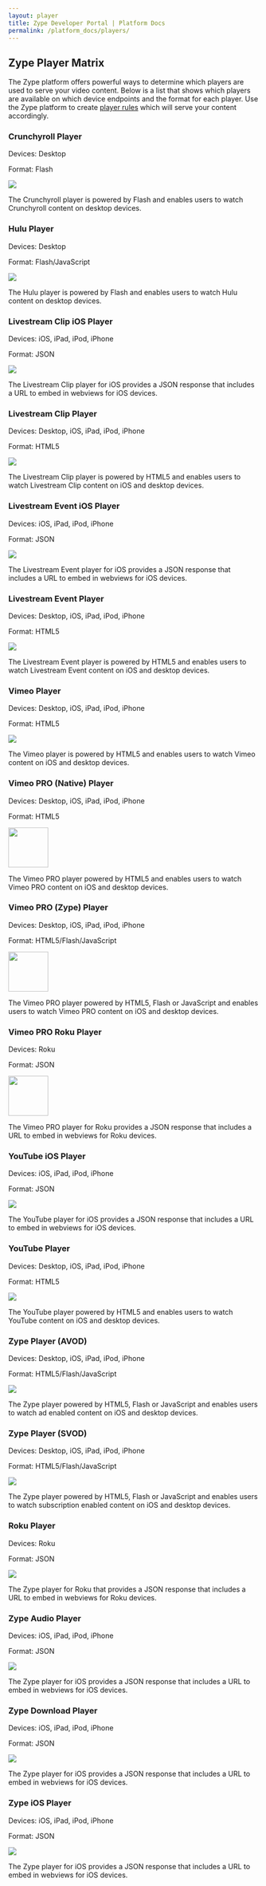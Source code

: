 ```yaml
---
layout: player
title: Zype Developer Portal | Platform Docs
permalink: /platform_docs/players/
---
```


<h2 class="hidden-mobile">Zype Player Matrix</h2>

<div class="page-intro">
  The Zype platform offers powerful ways to determine which players are used to serve your video content.
  Below is a list that shows which players are available on which device endpoints and the format for each
  player. Use the Zype platform to create <a href='https://admin.zype.com/player_rules'
  target="_blank">player rules</a> which will serve your content accordingly.
</div>

<div id="player-container">
  <div class="player-tile">
    <div class="player-text">
      <h3 class="player-name">Crunchyroll Player</h3>
      <p class="player-info">Devices: Desktop</p>
      <p class="player-info">Format: Flash</p>
    </div>
    <div class="player-image">
      <img src="http://dev.zype.com/assets/provider_logos/icon-crunchyroll.png">
    </div>
    <p class="player-info">The Crunchyroll player is powered by Flash and enables users to watch Crunchyroll content on desktop devices.</p>
  </div>

  <div class="player-tile">
    <div class="player-text">
      <h3 class="player-name">Hulu Player</h3>
      <p class="player-info">Devices: Desktop</p>
      <p class="player-info">Format: Flash/JavaScript</p>
    </div>
    <div class="player-image">
      <img src="http://dev.zype.com/assets/provider_logos/icon-hulu.png">
    </div>
    <p class="player-info">The Hulu player is powered by Flash and enables users to watch Hulu content on desktop devices.</p>
  </div>

  <div class="player-tile">
    <div class="player-text">
      <h3 class="player-name">Livestream Clip iOS Player</h3>
      <p class="player-info">Devices: iOS, iPad, iPod, iPhone</p>
      <p class="player-info">Format: JSON</p>
    </div>
    <div class="player-image">
      <img src="http://dev.zype.com/assets/provider_logos/icon-livestream-clip.png">
    </div>
    <p class="player-info">The Livestream Clip player for iOS provides a JSON response that includes a URL to embed in webviews for iOS devices.</p>
  </div>

  <div class="player-tile">
    <div class="player-text">
      <h3 class="player-name">Livestream Clip Player</h3>
      <p class="player-info">Devices: Desktop, iOS, iPad, iPod, iPhone</p>
      <p class="player-info">Format: HTML5</p>
    </div>
    <div class="player-image">
      <img src="http://dev.zype.com/assets/provider_logos/icon-livestream-clip.png">
    </div>
    <p class="player-info">The Livestream Clip player is powered by HTML5 and enables users to watch Livestream Clip content on iOS and desktop devices.</p>
  </div>

  <div class="player-tile">
    <div class="player-text">
      <h3 class="player-name">Livestream Event iOS Player</h3>
      <p class="player-info">Devices: iOS, iPad, iPod, iPhone</p>
      <p class="player-info">Format: JSON</p>
    </div>
    <div class="player-image">
      <img src="http://dev.zype.com/assets/provider_logos/icon-livestream.png">
    </div>
    <p class="player-info">The Livestream Event player for iOS provides a JSON response that includes a URL to embed in webviews for iOS devices.</p>
  </div>

  <div class="player-tile">
    <div class="player-text">
      <h3 class="player-name">Livestream Event Player</h3>
      <p class="player-info">Devices: Desktop, iOS, iPad, iPod, iPhone</p>
      <p class="player-info">Format: HTML5</p>
    </div>
    <div class="player-image">
      <img src="http://dev.zype.com/assets/provider_logos/icon-livestream.png">
    </div>
    <p class="player-info">The Livestream Event player is powered by HTML5 and enables users to watch Livestream Event content on iOS and desktop devices.</p>
  </div>

  <div class="player-tile">
    <div class="player-text">
      <h3 class="player-name">Vimeo Player</h3>
      <p class="player-info">Devices: Desktop, iOS, iPad, iPod, iPhone</p>
      <p class="player-info">Format: HTML5</p>
    </div>
    <div class="player-image">
      <img src="http://dev.zype.com/assets/provider_logos/icon-vimeo.png">
    </div>
    <p class="player-info">The Vimeo player is powered by HTML5 and enables users to watch Vimeo content on iOS and desktop devices.</p>
  </div>

  <div class="player-tile">
    <div class="vimeo-player-text">
      <h3 class="player-name">Vimeo PRO (Native) Player</h3>
      <p class="player-info">Devices: Desktop, iOS, iPad, iPod, iPhone</p>
      <p class="player-info">Format: HTML5</p>
    </div>
    <div class="player-image">
      <img src="http://dev.zype.com/assets/provider_logos/icon-vimeo-black.png" style="width: 80px;">
    </div>
    <p class="player-info">The Vimeo PRO player powered by HTML5 and enables users to watch Vimeo PRO content on iOS and desktop devices.</p>
  </div>

  <div class="player-tile">
    <div class="vimeo-player-text">
      <h3 class="player-name">Vimeo PRO (Zype) Player</h3>
      <p class="player-info">Devices: Desktop, iOS, iPad, iPod, iPhone</p>
      <p class="player-info">Format: HTML5/Flash/JavaScript</p>
    </div>
    <div class="player-image">
      <img src="http://dev.zype.com/assets/provider_logos/icon-vimeo-black.png" style="width: 80px;">
    </div>
    <p class="player-info">The Vimeo PRO player powered by HTML5, Flash or JavaScript and enables users to watch Vimeo PRO content on iOS and desktop devices.</p>
  </div>

  <div class="player-tile">
    <div class="vimeo-player-text">
      <h3 class="player-name">Vimeo PRO Roku Player</h3>
      <p class="player-info">Devices: Roku</p>
      <p class="player-info">Format: JSON</p>
    </div>
    <div class="player-image">
      <img src="http://dev.zype.com/assets/provider_logos/icon-vimeo-black.png" style="width: 80px;">
    </div>
    <p class="player-info">The Vimeo PRO player for Roku provides a JSON response that includes a URL to embed in webviews for Roku devices.</p>
  </div>

  <div class="player-tile">
    <div class="player-text">
      <h3 class="player-name">YouTube iOS Player</h3>
      <p class="player-info">Devices: iOS, iPad, iPod, iPhone</p>
      <p class="player-info">Format: JSON</p>
    </div>
    <div class="player-image">
      <img src="http://dev.zype.com/assets/provider_logos/icon-youtube.png">
    </div>
    <p class="player-info">The YouTube player for iOS provides a JSON response that includes a URL to embed in webviews for iOS devices.</p>
  </div>

  <div class="player-tile">
    <div class="player-text">
      <h3 class="player-name">YouTube Player</h3>
      <p class="player-info">Devices: Desktop, iOS, iPad, iPod, iPhone</p>
      <p class="player-info">Format: HTML5</p>
    </div>
    <div class="player-image">
      <img src="http://dev.zype.com/assets/provider_logos/icon-youtube.png">
    </div>
    <p class="player-info">The YouTube player powered by HTML5 and enables users to watch YouTube content on iOS and desktop devices.</p>
  </div>

  <div class="player-tile">
    <div class="player-text">
      <h3 class="player-name">Zype Player (AVOD)</h3>
      <p class="player-info">Devices: Desktop, iOS, iPad, iPod, iPhone</p>
      <p class="player-info">Format: HTML5/Flash/JavaScript</p>
    </div>
    <div class="player-image">
      <img src="http://dev.zype.com/assets/provider_logos/icon-zype.png">
    </div>
    <p class="player-info">The Zype player powered by HTML5, Flash or JavaScript and enables users to watch ad enabled content on iOS and desktop devices.</p>
  </div>

  <div class="player-tile">
    <div class="player-text">
      <h3 class="player-name">Zype Player (SVOD)</h3>
      <p class="player-info">Devices: Desktop, iOS, iPad, iPod, iPhone</p>
      <p class="player-info">Format: HTML5/Flash/JavaScript</p>
    </div>
    <div class="player-image">
      <img src="http://dev.zype.com/assets/provider_logos/icon-zype.png">
    </div>
    <p class="player-info">The Zype player powered by HTML5, Flash or JavaScript and enables users to watch subscription enabled content on iOS and desktop devices.</p>
  </div>

  <div class="player-tile">
    <div class="player-text">
      <h3 class="player-name">Roku Player</h3>
      <p class="player-info">Devices: Roku</p>
      <p class="player-info">Format: JSON</p>
    </div>
    <div class="player-image">
      <img src="http://dev.zype.com/assets/provider_logos/icon-zype.png">
    </div>
    <p class="player-info">The Zype player for Roku that provides a JSON response that includes a URL to embed in webviews for Roku devices.</p>
  </div>

  <div class="player-tile">
    <div class="player-text">
      <h3 class="player-name">Zype Audio Player</h3>
      <p class="player-info">Devices: iOS, iPad, iPod, iPhone</p>
      <p class="player-info">Format: JSON</p>
    </div>
    <div class="player-image">
      <img src="http://dev.zype.com/assets/provider_logos/icon-zype.png">
    </div>
    <p class="player-info">The Zype player for iOS provides a JSON response that includes a URL to embed in webviews for iOS devices.</p>
  </div>

  <div class="player-tile">
    <div class="player-text">
      <h3 class="player-name">Zype Download Player</h3>
      <p class="player-info">Devices: iOS, iPad, iPod, iPhone</p>
      <p class="player-info">Format: JSON</p>
    </div>
    <div class="player-image">
      <img src="http://dev.zype.com/assets/provider_logos/icon-zype.png">
    </div>
    <p class="player-info">The Zype player for iOS provides a JSON response that includes a URL to embed in webviews for iOS devices.</p>
  </div>

  <div class="player-tile">
    <div class="player-text">
      <h3 class="player-name">Zype iOS Player</h3>
      <p class="player-info">Devices: iOS, iPad, iPod, iPhone</p>
      <p class="player-info">Format: JSON</p>
    </div>
    <div class="player-image">
      <img src="http://dev.zype.com/assets/provider_logos/icon-zype.png">
    </div>
    <p class="player-info">The Zype player for iOS provides a JSON response that includes a URL to embed in webviews for iOS devices.</p>
  </div>
</div>
